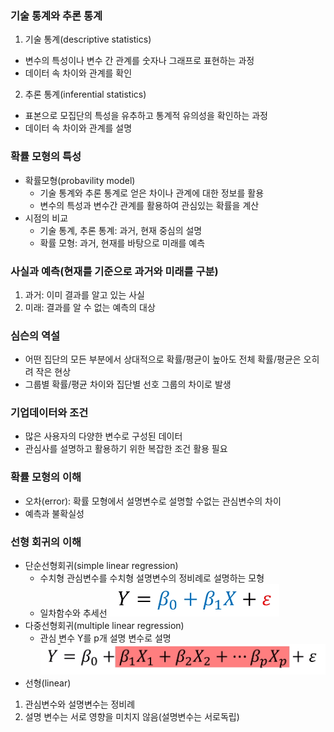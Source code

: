 ### 기술 통계와 추론 통계
1. 기술 통계(descriptive statistics)
- 변수의 특성이나 변수 간 관계를 숫자나 그래프로 표현하는 과정
- 데이터 속 차이와 관계를 확인
2. 추론 통계(inferential statistics)
- 표본으로 모집단의 특성을 유추하고 통계적 유의성을 확인하는 과정
- 데이터 속 차이와 관계를 설명

### 확률 모형의 특성
- 확률모형(probavility model)
    + 기술 통계와 추론 통계로 얻은 차이나 관계에 대한 정보를 활용
    + 변수의 특성과 변수간 관계를 활용하여 관심있는 확률을 계산
- 시점의 비교
    + 기술 통계, 추론 통계: 과거, 현재 중심의 설명
    + 확률 모형: 과거, 현재를 바탕으로 미래를 예측

### 사실과 예측(현재를 기준으로 과거와 미래를 구분)
1. 과거: 이미 결과를 알고 있는 사실
2. 미래: 결과를 알 수 없는 예측의 대상

### 심슨의 역설
- 어떤 집단의 모든 부분에서 상대적으로 확률/평균이 높아도 전체 확률/평균은 오히려 작은 현상
- 그룹별 확률/평균 차이와 집단별 선호 그룹의 차이로 발생

### 기업데이터와 조건
- 많은 사용자의 다양한 변수로 구성된 데이터
- 관심사를 설명하고 활용하기 위한 복잡한 조건 활용 필요

### 확률 모형의 이해
- 오차(error): 확률 모형에서 설명변수로 설명할 수없는 관심변수의 차이
- 예측과 불확실성

### 선형 회귀의 이해
- 단순선형회귀(simple linear regression)
    + 수치형 관심변수를 수치형 설명변수의 정비례로 설명하는 모형
    + 일차함수와 추세선
    ![title](img/20200301_192535.png)
- 다중선형회귀(multiple linear regression)
    + 관심 변수 Y를 p개 설명 변수로 설명
    ![title](img/20200301_192612.png)
- 선형(linear)
1. 관심변수와 설명변수는 정비례
2. 설명 변수는 서로 영향을 미치지 않음(설명변수는 서로독립)


